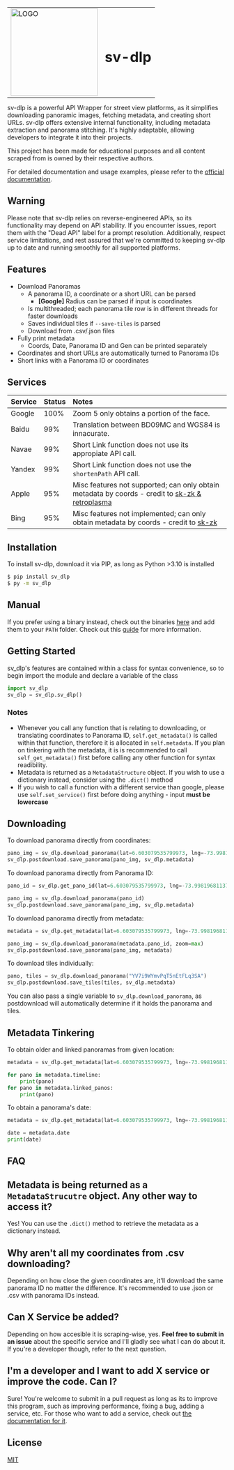 <table style="margin: auto;">
<tr>
<td><img src="docs/logo.png" alt="LOGO" style="width:200px;"/></td>
<td style="text-align:center;vertical-align:middle;"><h1>sv-dlp</h1></td>
</tr>
</table>

sv-dlp is a powerful API Wrapper for street view platforms, as it simplifies downloading panoramic images,
fetching metadata, and creating short URLs. sv-dlp offers extensive internal functionality, including metadata
extraction and panorama stitching. It's highly adaptable, allowing developers to integrate it into their
projects.

This project has been made for educational purposes and all content scraped from
is owned by their respective authors.

For detailed documentation and usage examples, please refer to the [official documentation](https://shmugo.co/sv-dlp).

## **Warning**

Please note that sv-dlp relies on reverse-engineered APIs, so its functionality may depend on API stability.
If you encounter issues, report them with the "Dead API" label for a prompt resolution. Additionally,
respect service limitations, and rest assured that we're committed to keeping sv-dlp up to date and running
smoothly for all supported platforms.

## **Features**

- Download Panoramas
  - A panorama ID, a coordinate or a short URL can be parsed
    - **[Google]** Radius can be parsed if input is coordinates
  - Is multithreaded; each panorama tile row is in different threads for faster downloads
  - Saves individual tiles if `--save-tiles` is parsed
  - Download from .csv/.json files
- Fully print metadata
  - Coords, Date, Panorama ID and Gen can be printed separately
- Coordinates and short URLs are automatically turned to Panorama IDs
- Short links with a Panorama ID or coordinates

## **Services**

| Service | Status | Notes                                                                                                                                                    |
| :------ | :----- | :------------------------------------------------------------------------------------------------------------------------------------------------------- |
| Google  | 100%   | Zoom 5 only obtains a portion of the face.                                                                                                               |
| Baidu   | 99%    | Translation between BD09MC and WGS84 is innacurate.                                                                                                      |
| Navae   | 99%    | Short Link function does not use its appropiate API call.                                                                                                |
| Yandex  | 99%    | Short Link function does not use the `shortenPath` API call.                                                                                             |
| Apple   | 95%    | Misc features not supported; can only obtain metadata by coords - credit to [sk-zk & retroplasma](https://github.com/shmugoh/sv-dlp/blob/master/CREDITS) |
| Bing    | 95%    | Misc features not implemented; can only obtain metadata by coords - credit to [sk-zk](https://github.com/shmugoh/sv-dlp/blob/master/CREDITS)             |

## **Installation**

To install sv-dlp, download it via PIP, as long as Python >3.10 is installed

```bash
$ pip install sv_dlp
$ py -m sv_dlp
```

## Manual

If you prefer using a binary instead, check out the binaries [here](https://github.com/shmugoh/sv-dlp/releases/latest)
and add them to your `PATH` folder. Check out this [guide](https://www.architectryan.com/2018/03/17/add-to-the-path-on-windows-10/)
for more information.

## Getting Started

sv_dlp's features are contained within a class for syntax convenience, so to begin
import the module and declare a variable of the class

```python
import sv_dlp
sv_dlp = sv_dlp.sv_dlp()
```

### Notes

- Whenever you call any function that is relating to downloading, or translating coordinates
  to Panorama ID, `self.get_metadata()` is called within that function, therefore it is
  allocated in `self.metadata`. If you plan on tinkering with the metadata,
  it is is recommended to call `self_get_metadata()` first
  before calling any other function for syntax readibility.
- Metadata is returned as a `MetadataStructure` object. If you wish to use
  a dictionary instead, consider using the `.dict()` method
- If you wish to call a function with a different service than google, please use
  `self.set_service()` first before doing anything - input **must be lowercase**

## Downloading

To download panorama directly from coordinates:

```python
pano_img = sv_dlp.download_panorama(lat=6.603079535799973, lng=-73.99819681137278)
sv_dlp.postdownload.save_panorama(pano_img, sv_dlp.metadata)
```

To download panorama directly from Panorama ID:

```python
pano_id = sv_dlp.get_pano_id(lat=6.603079535799973, lng=-73.99819681137278)

pano_img = sv_dlp.download_panorama(pano_id)
sv_dlp.postdownload.save_panorama(pano_img, sv_dlp.metadata)
```

To download panorama directly from metadata:

```python
metadata = sv_dlp.get_metadata(lat=6.603079535799973, lng=-73.99819681137278)

pano_img = sv_dlp.download_panorama(metadata.pano_id, zoom=max)
sv_dlp.postdownload.save_panorama(pano_img, metadata)
```

To download tiles individually:

```python
pano, tiles = sv_dlp.download_panorama("YV7i9WYmvPqT5nEtFLq3SA")
sv_dlp.postdownload.save_tiles(tiles, sv_dlp.metadata)
```

You can also pass a single variable to `sv_dlp.download_panorama`,
as postdownload will automatically determine
if it holds the panorama and tiles.

## Metadata Tinkering

To obtain older and linked panoramas from given location:

```python
metadata = sv_dlp.get_metadata(lat=6.603079535799973, lng=-73.99819681137278, get_linked_panos=True)

for pano in metadata.timeline:
    print(pano)
for pano in metadata.linked_panos:
    print(pano)
```

To obtain a panorama's date:

```python
metadata = sv_dlp.get_metadata(lat=6.603079535799973, lng=-73.99819681137278)

date = metadata.date
print(date)
```

## **FAQ**

## **Metadata is being returned as a `MetadataStrucutre` object. Any other way to access it?**

Yes! You can use the `.dict()` method to retrieve the metadata as a dictionary
instead.

## **Why aren't all my coordinates from .csv downloading?**

Depending on how close the given coordinates are, it'll download the same panorama ID
no matter the difference. It's recommended to use .json or .csv with panorama IDs instead.

## **Can X Service be added?**

Depending on how accesible it is scraping-wise, yes.
**Feel free to submit in an issue** about the specific service and I'll gladly see
what I can do about it. If you're a developer though, refer to the next question.

## **I'm a developer and I want to add X service or improve the code. Can I?**

Sure! You're welcome to submit in a pull request as long as its to improve
this program, such as improving performance, fixing a bug, adding a service, etc.
For those who want to add a service, check out [the documentation for it](https://shmugo.co/sv-dlp/latest/contributing_services/).

## **License**

[MIT](https://raw.githubusercontent.com/shmugoh/sv-dlp/master/LICENSE)
